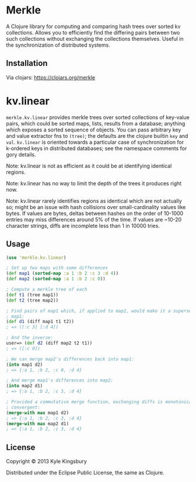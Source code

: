 # Merkle

A Clojure library for computing and comparing hash trees over sorted kv
collections. Allows you to efficiently find the differing pairs between two
such collections without exchanging the collections themselves. Useful in the
synchronization of distributed systems.

## Installation

Via clojars: https://clojars.org/merkle

# kv.linear

`merkle.kv.linear` provides merkle trees over sorted collections of key-value
pairs, which could be sorted maps, lists, results from a database; anything
which exposes a sorted sequence of objects. You can pass arbitrary key and
value extractor fns to `(tree)`; the defaults are the clojure builtin `key` and
`val`. `kv.linear` is oriented towards a particular case of synchronization for
k-ordered keys in distributed databases; see the namespace comments for gory
details.

Note: kv.linear is not as efficient as it could be at identifying identical
regions.

Note: kv.linear has no way to limit the depth of the trees it produces right
now.

Note: kv.linear rarely identifies regions as identical which are not actually
so; might be an issue with hash collisions over small-cardinality values like
bytes. If values are bytes, deltas between hashes on the order of 10-1000
entries may miss differences around 5% of the time. If values are ~10-20
character strings, diffs are incomplete less than 1 in 10000 tries.

## Usage

```clj
(use 'merkle.kv.linear)

; Set up two maps with some differences
(def map1 (sorted-map :a 1 :b 2 :c 3 :d 4))
(def map2 (sorted-map :a 1 :b 2 :c 0))

; Compute a merkle tree of each
(def t1 (tree map1))
(def t2 (tree map2))

; Find pairs of map1 which, if applied to map2, would make it a superset of
; map1:
(def d1 (diff map1 t1 t2))
; => ([:c 3] [:d 4])

; And the inverse:
user=> (def d2 (diff map2 t2 t1))
; => ([:c 0])

; We can merge map2's differences back into map1:
(into map1 d2)
; => {:a 1, :b 2, :c 0, :d 4}

; And merge map1's differences into map2:
(into map2 d1)
; => {:a 1, :b 2, :c 3, :d 4}

; Provided a commutative merge function, exchanging diffs is monotonically
; convergent:
(merge-with max map1 d2)
; => {:a 1, :b 2, :c 3, :d 4}
(merge-with max map2 d1)
; => {:a 1, :b 2, :c 3, :d 4}
```

## License

Copyright © 2013 Kyle Kingsbury

Distributed under the Eclipse Public License, the same as Clojure.

